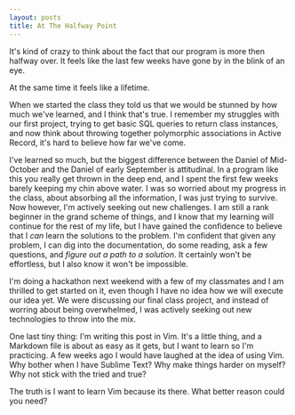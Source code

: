 ```yaml
---
layout: posts
title: At The Halfway Point
---
```


It's kind of crazy to think about the fact that our  program is more then halfway over. It feels like the last few weeks have gone by in the blink of an eye.

At the same time it feels like a lifetime.

When we started the class they told us that we would be stunned by how much we've learned, and I think that's true. I remember my struggles with our first project, trying to get basic SQL queries to return class instances, and now think about throwing together polymorphic associations in Active Record, it's hard to believe how far we've come.

I've learned so much, but the biggest difference between the Daniel of Mid-October and the Daniel of early September is attitudinal. In a program like this you really get thrown in the deep end, and I spent the first few weeks barely keeping my chin above water. I was so worried about my progress in the class, about absorbing all the information, I was just trying to survive. Now however, I'm actively seeking out new challenges. I am still a rank beginner in the grand scheme of things, and I know that my learning will continue for the rest of my life, but I have gained the confidence to believe that I _can_ learn the solutions to the problem. I'm confident that given any problem, I can dig into the documentation, do some reading, ask a few questions, and _figure out a path to a solution_. It certainly won't be  effortless, but I also know it won't be impossible.

I'm doing a hackathon next weekend with a few of my classmates and I am thrilled to get started on it, even though I have no idea how we will execute our idea yet. We were discussing our final class project, and instead of worring about being overwhelmed, I was actively seeking out new technologies to throw into the mix.

One last tiny thing: I'm writing this post in Vim. It's a little thing, and a Markdown file is about as easy as it gets, but I want to learn so I'm practicing. A few weeks ago I would have laughed at the idea of using Vim. Why bother when I have Sublime Text? Why make things harder on myself? Why not stick with the tried and true?

The truth is I want to learn Vim because its there. What better reason could you need?
